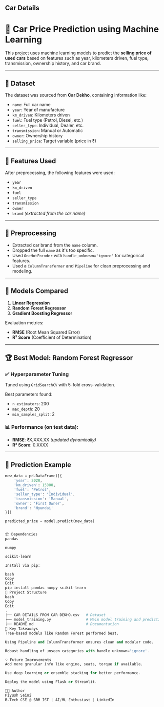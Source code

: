 ## Car Details

# 🚗 Car Price Prediction using Machine Learning

This project uses machine learning models to predict the **selling price of used cars** based on features such as year, kilometers driven, fuel type, transmission, ownership history, and car brand.

---

## 📂 Dataset

The dataset was sourced from **Car Dekho**, containing information like:
- `name`: Full car name
- `year`: Year of manufacture
- `km_driven`: Kilometers driven
- `fuel`: Fuel type (Petrol, Diesel, etc.)
- `seller_type`: Individual, Dealer, etc.
- `transmission`: Manual or Automatic
- `owner`: Ownership history
- `selling_price`: Target variable (price in ₹)

---

## 🧠 Features Used

After preprocessing, the following features were used:
- `year`
- `km_driven`
- `fuel`
- `seller_type`
- `transmission`
- `owner`
- `brand` *(extracted from the car name)*

---

## 🔧 Preprocessing

- Extracted car brand from the `name` column.
- Dropped the full `name` as it's too specific.
- Used `OneHotEncoder` with `handle_unknown='ignore'` for categorical features.
- Used a `ColumnTransformer` and `Pipeline` for clean preprocessing and modeling.

---

## 🏁 Models Compared

1. **Linear Regression**
2. **Random Forest Regressor**
3. **Gradient Boosting Regressor**

Evaluation metrics:
- **RMSE** (Root Mean Squared Error)
- **R² Score** (Coefficient of Determination)

---

## 🏆 Best Model: Random Forest Regressor

### ✅ Hyperparameter Tuning
Tuned using `GridSearchCV` with 5-fold cross-validation.

Best parameters found:
- `n_estimators`: 200
- `max_depth`: 20
- `min_samples_split`: 2

### 📊 Performance (on test data):
- **RMSE**: ₹X,XXX.XX *(updated dynamically)*
- **R² Score**: 0.XXXX

---

## 🔮 Prediction Example

```python
new_data = pd.DataFrame([{
    'year': 2020,
    'km_driven': 15000,
    'fuel': 'Petrol',
    'seller_type': 'Individual',
    'transmission': 'Manual',
    'owner': 'First Owner',
    'brand': 'Hyundai'
}])

predicted_price = model.predict(new_data)


📦 Dependencies
pandas

numpy

scikit-learn

Install via pip:

bash
Copy
Edit
pip install pandas numpy scikit-learn
📁 Project Structure
bash
Copy
Edit
.
├── CAR DETAILS FROM CAR DEKHO.csv   # Dataset
├── model_training.py                # Main model training and prediction script
├── README.md                        # Documentation
📌 Key Takeaways
Tree-based models like Random Forest performed best.

Using Pipeline and ColumnTransformer ensures clean and modular code.

Robust handling of unseen categories with handle_unknown='ignore'.

💡 Future Improvements
Add more granular info like engine, seats, torque if available.

Use deep learning or ensemble stacking for better performance.

Deploy the model using Flask or Streamlit.

👨‍💻 Author
Piyush Saini
B.Tech CSE @ SRM IST | AI/ML Enthusiast | LinkedIn

